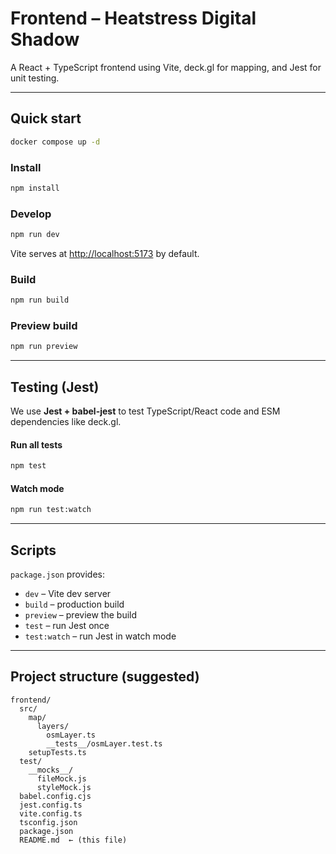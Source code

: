 # Frontend – Heatstress Digital Shadow

A React + TypeScript frontend using Vite, deck.gl for mapping, and Jest for unit testing.

---

## Quick start

```bash
docker compose up -d
```

### Install

```bash
npm install
```

### Develop

```bash
npm run dev
```

Vite serves at [http://localhost:5173](http://localhost:5173) by default.

### Build

```bash
npm run build
```

### Preview build

```bash
npm run preview
```

---

## Testing (Jest)

We use **Jest + babel-jest** to test TypeScript/React code and ESM dependencies like deck.gl.

#### Run all tests

```bash
npm test
```

#### Watch mode

```bash
npm run test:watch
```

---

## Scripts

`package.json` provides:

* `dev` – Vite dev server
* `build` – production build
* `preview` – preview the build
* `test` – run Jest once
* `test:watch` – run Jest in watch mode

---

## Project structure (suggested)

```
frontend/
  src/
    map/
      layers/
        osmLayer.ts
        __tests__/osmLayer.test.ts
    setupTests.ts
  test/
    __mocks__/
      fileMock.js
      styleMock.js
  babel.config.cjs
  jest.config.ts
  vite.config.ts
  tsconfig.json
  package.json
  README.md  ← (this file)
```
